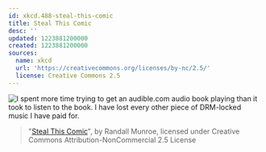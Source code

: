 ```yaml
---
id: xkcd.488-steal-this-comic
title: Steal This Comic
desc: ''
updated: 1223881200000
created: 1223881200000
sources:
  name: xkcd
  url: 'https://creativecommons.org/licenses/by-nc/2.5/'
  license: Creative Commons 2.5
---
```

![I spent more time trying to get an audible.com audio book playing than it took to listen to the book.  I have lost every other piece of DRM-locked music I have paid for.](https://imgs.xkcd.com/comics/steal_this_comic.png)
> "[Steal This Comic](https://xkcd.com/488/)", by Randall Munroe, licensed under Creative Commons Attribution-NonCommercial 2.5 License
